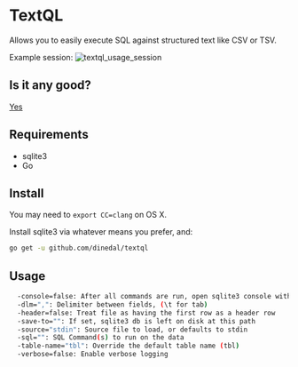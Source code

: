 # TextQL

Allows you to easily execute SQL against structured text like CSV or TSV.

Example session:
![textql_usage_session](https://raw.github.com/dinedal/textql/master/textql_usage.gif)

## Is it any good?

[Yes](https://news.ycombinator.com/item?id=3067434)

## Requirements

- sqlite3
- Go

## Install

You may need to `export CC=clang` on OS X.

Install sqlite3 via whatever means you prefer, and:

```bash
go get -u github.com/dinedal/textql
```

## Usage

```bash
  -console=false: After all commands are run, open sqlite3 console with this data
  -dlm=",": Delimiter between fields, (\t for tab)
  -header=false: Treat file as having the first row as a header row
  -save-to="": If set, sqlite3 db is left on disk at this path
  -source="stdin": Source file to load, or defaults to stdin
  -sql="": SQL Command(s) to run on the data
  -table-name="tbl": Override the default table name (tbl)
  -verbose=false: Enable verbose logging
```

